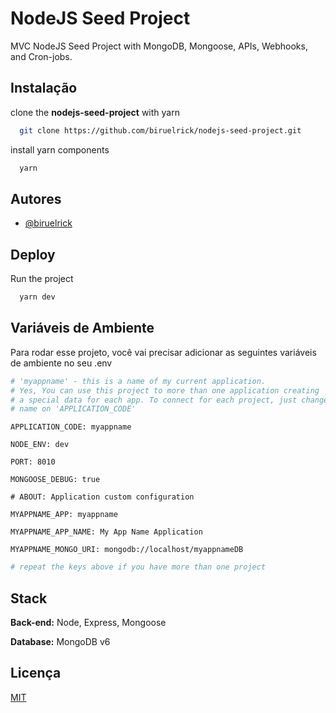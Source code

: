 
# NodeJS Seed Project

MVC NodeJS Seed Project with MongoDB, Mongoose, APIs, Webhooks, and Cron-jobs.


## Instalação

clone the **nodejs-seed-project** with yarn

```bash
  git clone https://github.com/biruelrick/nodejs-seed-project.git
```

install yarn components
```bash
  yarn
```
## Autores

- [@biruelrick](https://www.github.com/biruelrick)


## Deploy

Run the project

```bash
  yarn dev
```


## Variáveis de Ambiente

Para rodar esse projeto, você vai precisar adicionar as seguintes variáveis de ambiente no seu .env


```bash
# 'myappname' - this is a name of my current application.
# Yes, You can use this project to more than one application creating
# a special data for each app. To connect for each project, just change the 
# name on 'APPLICATION_CODE'
```

`APPLICATION_CODE: myappname`

`NODE_ENV: dev`

`PORT: 8010`

`MONGOOSE_DEBUG: true`

`# ABOUT: Application custom configuration`

`MYAPPNAME_APP: myappname`

`MYAPPNAME_APP_NAME: My App Name Application`

`MYAPPNAME_MONGO_URI: mongodb://localhost/myappnameDB`

```bash
# repeat the keys above if you have more than one project
```
## Stack


**Back-end:** Node, Express, Mongoose

**Database:** MongoDB v6

## Licença

[MIT](https://choosealicense.com/licenses/mit/)

